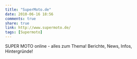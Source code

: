 ```yaml
---
title: "SuperMoto.de"
date: 2010-06-16 18:56
comments: true
share: true
link: http://www.supermoto.de/
tags: [Supermoto]
---
```

SUPER MOTO online - alles zum Thema! Berichte, News, Infos, Hintergründe!
